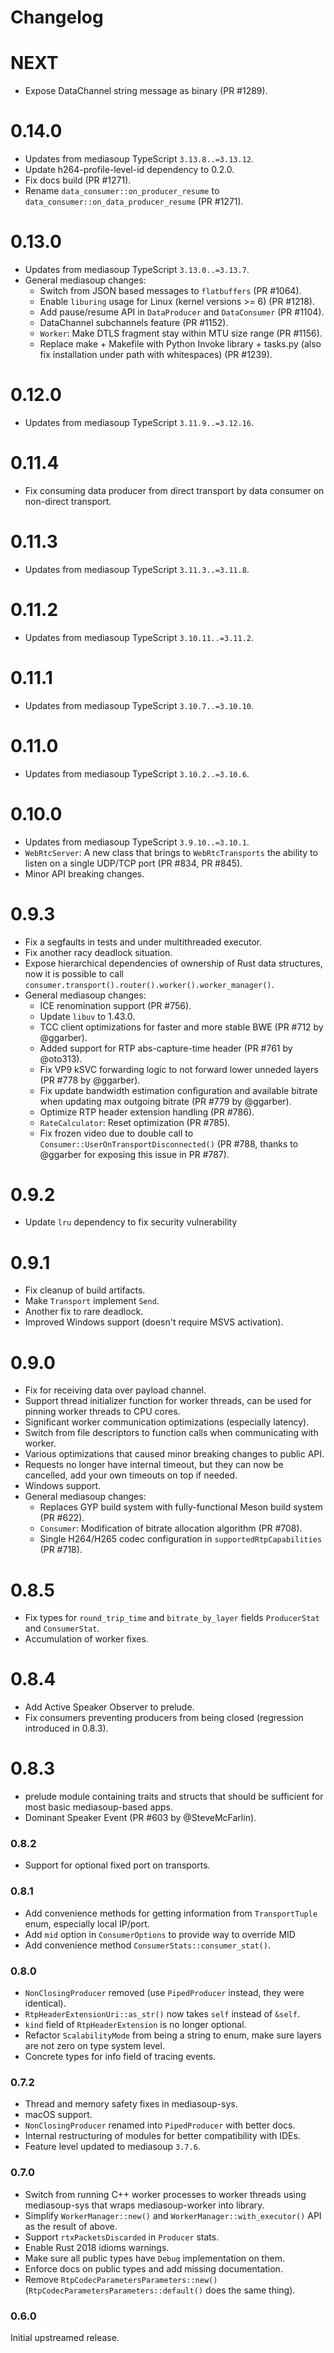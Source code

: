 # Changelog

# NEXT

* Expose DataChannel string message as binary (PR #1289).

# 0.14.0

* Updates from mediasoup TypeScript `3.13.8..=3.13.12`.
* Update h264-profile-level-id dependency to 0.2.0.
* Fix docs build (PR #1271).
* Rename `data_consumer::on_producer_resume` to `data_consumer::on_data_producer_resume` (PR #1271).

# 0.13.0

* Updates from mediasoup TypeScript `3.13.0..=3.13.7`.
* General mediasoup changes:
  * Switch from JSON based messages to `flatbuffers` (PR #1064).
  * Enable `liburing` usage for Linux (kernel versions >= 6) (PR #1218).
  * Add pause/resume API in `DataProducer` and `DataConsumer` (PR #1104).
  * DataChannel subchannels feature (PR #1152).
  * `Worker`: Make DTLS fragment stay within MTU size range (PR #1156).
  * Replace make + Makefile with Python Invoke library + tasks.py (also fix installation under path with whitespaces) (PR #1239).

# 0.12.0

* Updates from mediasoup TypeScript `3.11.9..=3.12.16`.

# 0.11.4

* Fix consuming data producer from direct transport by data consumer on non-direct transport.

# 0.11.3

* Updates from mediasoup TypeScript `3.11.3..=3.11.8`.

# 0.11.2

* Updates from mediasoup TypeScript `3.10.11..=3.11.2`.

# 0.11.1

* Updates from mediasoup TypeScript `3.10.7..=3.10.10`.

# 0.11.0

* Updates from mediasoup TypeScript `3.10.2..=3.10.6`.

# 0.10.0

* Updates from mediasoup TypeScript `3.9.10..=3.10.1`.
* `WebRtcServer`: A new class that brings to `WebRtcTransports` the ability to listen on a single UDP/TCP port (PR #834, PR #845).
* Minor API breaking changes.

# 0.9.3

* Fix a segfaults in tests and under multithreaded executor.
* Fix another racy deadlock situation.
* Expose hierarchical dependencies of ownership of Rust data structures, now it is possible to call `consumer.transport().router().worker().worker_manager()`.
* General mediasoup changes:
  * ICE renomination support (PR #756).
  * Update `libuv` to 1.43.0.
  * TCC client optimizations for faster and more stable BWE (PR #712 by @ggarber).
  * Added support for RTP abs-capture-time header (PR #761 by @oto313).
  * Fix VP9 kSVC forwarding logic to not forward lower unneded layers (PR #778 by @ggarber).
  * Fix update bandwidth estimation configuration and available bitrate when updating max outgoing bitrate (PR #779 by @ggarber).
  * Optimize RTP header extension handling (PR #786).
  * `RateCalculator`: Reset optimization (PR #785).
  * Fix frozen video due to double call to `Consumer::UserOnTransportDisconnected()` (PR #788, thanks to @ggarber for exposing this issue in PR #787).

# 0.9.2

* Update `lru` dependency to fix security vulnerability

# 0.9.1

* Fix cleanup of build artifacts.
* Make `Transport` implement `Send`.
* Another fix to rare deadlock.
* Improved Windows support (doesn't require MSVS activation).

# 0.9.0

* Fix for receiving data over payload channel.
* Support thread initializer function for worker threads, can be used for pinning worker threads to CPU cores.
* Significant worker communication optimizations (especially latency).
* Switch from file descriptors to function calls when communicating with worker.
* Various optimizations that caused minor breaking changes to public API.
* Requests no longer have internal timeout, but they can now be cancelled, add your own timeouts on top if needed.
* Windows support.
* General mediasoup changes:
  * Replaces GYP build system with fully-functional Meson build system (PR #622).
  * `Consumer`: Modification of bitrate allocation algorithm (PR #708).
  * Single H264/H265 codec configuration in `supportedRtpCapabilities` (PR #718).

# 0.8.5

* Fix types for `round_trip_time` and `bitrate_by_layer` fields `ProducerStat` and `ConsumerStat`.
* Accumulation of worker fixes.

# 0.8.4

* Add Active Speaker Observer to prelude.
* Fix consumers preventing producers from being closed (regression introduced in 0.8.3).

# 0.8.3

* prelude module containing traits and structs that should be sufficient for most basic mediasoup-based apps.
* Dominant Speaker Event (PR #603 by @SteveMcFarlin).

### 0.8.2

* Support for optional fixed port on transports.

### 0.8.1

* Add convenience methods for getting information from `TransportTuple` enum, especially local IP/port.
* Add `mid` option in `ConsumerOptions` to provide way to override MID
* Add convenience method `ConsumerStats::consumer_stat()`.

### 0.8.0

* `NonClosingProducer` removed (use `PipedProducer` instead, they were identical).
* `RtpHeaderExtensionUri::as_str()` now takes `self` instead of `&self`.
* `kind` field of `RtpHeaderExtension` is no longer optional.
* Refactor `ScalabilityMode` from being a string to enum, make sure layers are not zero on type system level.
* Concrete types for info field of tracing events.

### 0.7.2

* Thread and memory safety fixes in mediasoup-sys.
* macOS support.
* `NonClosingProducer` renamed into `PipedProducer` with better docs.
* Internal restructuring of modules for better compatibility with IDEs.
* Feature level updated to mediasoup `3.7.6`.

### 0.7.0

* Switch from running C++ worker processes to worker threads using mediasoup-sys that wraps mediasoup-worker into library.
* Simplify `WorkerManager::new()` and `WorkerManager::with_executor()` API as the result of above.
* Support `rtxPacketsDiscarded` in `Producer` stats.
* Enable Rust 2018 idioms warnings.
* Make sure all public types have `Debug` implementation on them.
* Enforce docs on public types and add missing documentation.
* Remove `RtpCodecParametersParameters::new()` (`RtpCodecParametersParameters::default()` does the same thing).

### 0.6.0

Initial upstreamed release.
